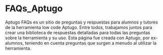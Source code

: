 # FAQs_Aptugo

Aptugo FAQs es un sitio de preguntas y respuestas para alumnos y tutores de la herramienta low code Aptugo. Entre todos, trabajamos juntos para crear una biblioteca de respuestas detalladas para todas las preguntas sobre la herramienta y su uso.
Esta página fue creada con Aptugo, por ex-alumnos, teniendo en cuenta preguntas que surgen a menudo al utilizar la herramienta.
